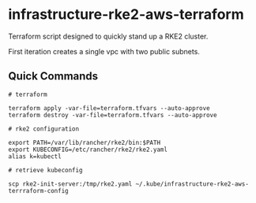 # infrastructure-rke2-aws-terraform

Terraform script designed to quickly stand up a RKE2 cluster.

First iteration creates a single vpc with two public subnets.

## Quick Commands

```
# terraform

terraform apply -var-file=terraform.tfvars --auto-approve
terraform destroy -var-file=terraform.tfvars --auto-approve

# rke2 configuration

export PATH=/var/lib/rancher/rke2/bin:$PATH
export KUBECONFIG=/etc/rancher/rke2/rke2.yaml
alias k=kubectl

# retrieve kubeconfig

scp rke2-init-server:/tmp/rke2.yaml ~/.kube/infrastructure-rke2-aws-terrraform-config


